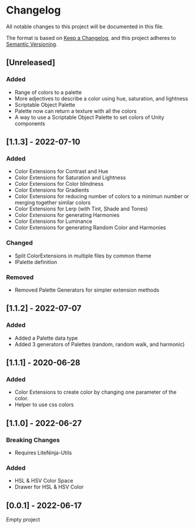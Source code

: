 # Changelog
All notable changes to this project will be documented in this file.

The format is based on [Keep a Changelog](https://keepachangelog.com/en/1.0.0/), and this project adheres to [Semantic Versioning](https://semver.org/spec/v2.0.0.html).

## [Unreleased]
### Added
- Range of colors to a palette
- More adjectives to describe a color using hue, saturation, and lightness
- Scriptable Object Palette
- Palette now can return a texture with all the colors
- A way to use a Scriptable Object Palette to set colors of Unity components

## [1.1.3] - 2022-07-10
### Added
- Color Extensions for Contrast and Hue
- Color Extensions for Saturation and Lightness
- Color Extensions for Color blindness
- Color Extensions for Gradients
- Color Extensions for reducing number of colors to a minimun number or merging together similar colors
- Color Extensions for Lerp (with Tint, Shade and Tones)
- Color Extensions for generating Harmonies
- Color Extensions for Luminance
- Color Extensions for generating Random Color and Harmonies
### Changed
- Split ColorExtensions in multiple files by common theme
- IPalette definition
### Removed
- Removed Palette Generators for simpler extension methods

## [1.1.2] - 2022-07-07
### Added
- Added a Palette data type
- Added 3 generators of Palettes (random, random walk, and harmonic)

## [1.1.1] - 2020-06-28
### Added
- Color Extensions to create color by changing one parameter of the color.
- Helper to use css colors

## [1.1.0] - 2022-06-27
### Breaking Changes
- Requires LiteNinja-Utils
### Added
- HSL & HSV Color Space
- Drawer for HSL & HSV Color



## [0.0.1] - 2022-06-17
Empty project

